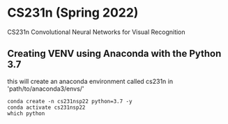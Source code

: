 # CS231n (Spring 2022)
CS231n Convolutional Neural Networks for Visual Recognition


## Creating VENV using Anaconda with the Python 3.7
this will create an anaconda environment
called cs231n in 'path/to/anaconda3/envs/'

```
conda create -n cs231nsp22 python=3.7 -y
conda activate cs231nsp22
which python
```





